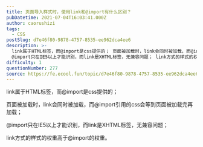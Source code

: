 ```yaml
---
title: 页面导入样式时，使用link和@import有什么区别？
pubDatetime: 2021-07-04T16:03:41.000Z
author: caorushizi
tags:
  - CSS
postSlug: d7e46f80-9878-4757-8535-ee962dca4ee6
description: >-
  link属于HTML标签，而@import是css提供的； 页面被加载时，link会同时被加载，而@import引用的css会等到页面被加载完再加载；
  @import只在IE5以上才能识别，而link是XHTML标签，无兼容问题； link方式的样式的权重高于@import的权重。 
difficulty: 1
questionNumber: 277
source: https://fe.ecool.fun/topic/d7e46f80-9878-4757-8535-ee962dca4ee6
---
```


link属于HTML标签，而@import是css提供的；

页面被加载时，link会同时被加载，而@import引用的css会等到页面被加载完再加载；

@import只在IE5以上才能识别，而link是XHTML标签，无兼容问题；

link方式的样式的权重高于@import的权重。
